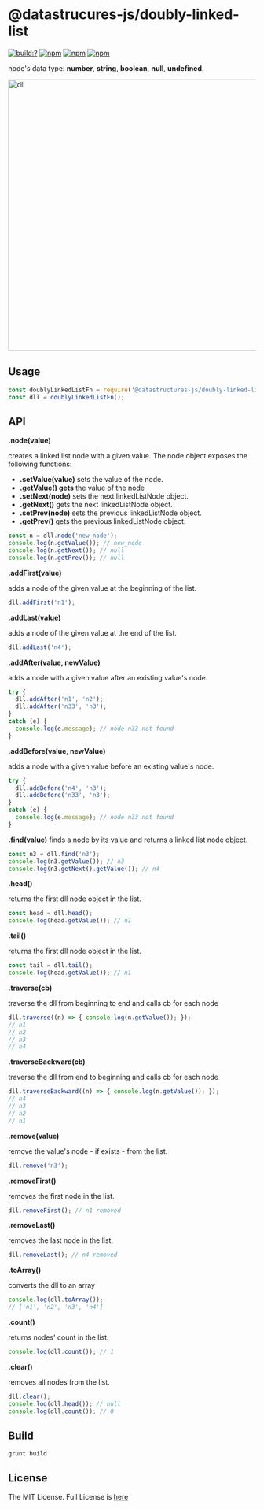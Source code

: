 # @datastrucures-js/doubly-linked-list

[![build:?](https://travis-ci.org/eyas-ranjous/datatructures-js/doubly-linked-list.svg?branch=master)](https://travis-ci.org/eyas-ranjous/datatructures-js/doubly-linked-list) 
[![npm](https://img.shields.io/npm/v/@datastructures-js/doubly-linked-list.svg)](https://www.npmjs.com/package/@datastructures-js/doubly-linked-list)
[![npm](https://img.shields.io/npm/dm/@datastructures-js/doubly-linked-list.svg)](https://www.npmjs.com/packages/@datastructures-js/doubly-linked-list) [![npm](https://img.shields.io/badge/node-%3E=%206.0-blue.svg)](https://www.npmjs.com/package/@datastructures-js/doubly-linked-list)

node's data type: **number**, **string**, **boolean**, **null**, **undefined**.

<img width="552" alt="dll" src="https://user-images.githubusercontent.com/6517308/35762752-19b17df4-0862-11e8-8ce3-f940d83dde51.png">

## Usage
```js
const doublyLinkedListFn = require('@datastructures-js/doubly-linked-list');
const dll = doublyLinkedListFn();
```

## API

**.node(value)**

creates a linked list node with a given value. The node object exposes the following functions:

* **.setValue(value)** sets the value of the node.
* **.getValue() gets** the value of the node
* **.setNext(node)** sets the next linkedListNode object.
* **.getNext()** gets the next linkedListNode object.
* **.setPrev(node)** sets the previous linkedListNode object.
* **.getPrev()** gets the previous linkedListNode object.

```javascript
const n = dll.node('new_node');
console.log(n.getValue()); // new_node
console.log(n.getNext()); // null
console.log(n.getPrev()); // null
```

**.addFirst(value)** 

adds a node of the given value at the beginning of the list.
```javascript
dll.addFirst('n1');
```

**.addLast(value)** 

adds a node of the given value at the end of the list.
```javascript
dll.addLast('n4');
```

**.addAfter(value, newValue)** 

adds a node with a given value after an existing value's node.
```javascript
try {
  dll.addAfter('n1', 'n2');
  dll.addAfter('n33', 'n3');
}
catch (e) {
  console.log(e.message); // node n33 not found
}
```

**.addBefore(value, newValue)** 

adds a node with a given value before an existing value's node.
```javascript
try {
  dll.addBefore('n4', 'n3');
  dll.addBefore('n33', 'n3');
}
catch (e) {
  console.log(e.message); // node n33 not found
}
```

**.find(value)** 
finds a node by its value and returns a linked list node object.

```javascript
const n3 = dll.find('n3');
console.log(n3.getValue()); // n3
console.log(n3.getNext().getValue()); // n4
```

**.head()** 

returns the first dll node object in the list.
```javascript
const head = dll.head();
console.log(head.getValue()); // n1
```

**.tail()** 

returns the first dll node object in the list.
```javascript
const tail = dll.tail();
console.log(head.getValue()); // n1
```

**.traverse(cb)** 

traverse the dll from beginning to end and calls cb for each node
```javascript
dll.traverse((n) => { console.log(n.getValue()); });
// n1
// n2
// n3
// n4
```

**.traverseBackward(cb)** 

traverse the dll from end to beginning and calls cb for each node
```javascript
dll.traverseBackward((n) => { console.log(n.getValue()); });
// n4
// n3
// n2
// n1
```

**.remove(value)** 

remove the value's node - if exists - from the list.
```javascript
dll.remove('n3');
```

**.removeFirst()** 

removes the first node in the list.
```javascript
dll.removeFirst(); // n1 removed
```

**.removeLast()** 

removes the last node in the list.
```javascript
dll.removeLast(); // n4 removed
```

**.toArray()** 

converts the dll to an array
```javascript
console.log(dll.toArray());
// ['n1', 'n2', 'n3', 'n4']
```

**.count()** 

returns nodes' count in the list.
```javascript
console.log(dll.count()); // 1
```

**.clear()** 

removes all nodes from the list.
```javascript
dll.clear();
console.log(dll.head()); // null
console.log(dll.count()); // 0
```

## Build
```
grunt build
```

## License
The MIT License. Full License is [here](https://github.com/datastructures-js/doubly-linked-list/blob/master/LICENSE)
